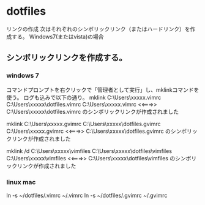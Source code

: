 # dotfiles
リンクの作成
次はそれぞれのシンボリックリンク（またはハードリンク）を作成する。
Windows7(またはvista)の場合

## シンボリックリンクを作成する。
### windows 7
コマンドプロンプトを右クリックで「管理者として実行」し、mklinkコマンドを使う。
ログも込みで以下の通り。
mklink C:\Users\xxxxx\.vimrc C:\Users\xxxxx\dotfiles\.vimrc
C:\Users\xxxxx\.vimrc <<===>> C:\Users\xxxxx\dotfiles\.vimrc のシンボリックリンクが作成されました

mklink C:\Users\xxxxx\.gvimrc C:\Users\xxxxx\dotfiles\.gvimrc
C:\Users\xxxxx\.gvimrc <<===>> C:\Users\xxxxx\dotfiles\.gvimrc のシンボリックリンクが作成されました

mklink /d C:\Users\xxxxx\vimfiles C:\Users\xxxxx\dotfiles\vimfiles
C:\Users\xxxxx\vimfiles <<===>> C:\Users\xxxxx\dotfiles\vimfiles のシンボリックリンクが作成されました

### linux mac
ln -s ~/dotfiles/.vimrc ~/.vimrc
ln -s ~/dotfiles/.gvimrc ~/.gvimrc
